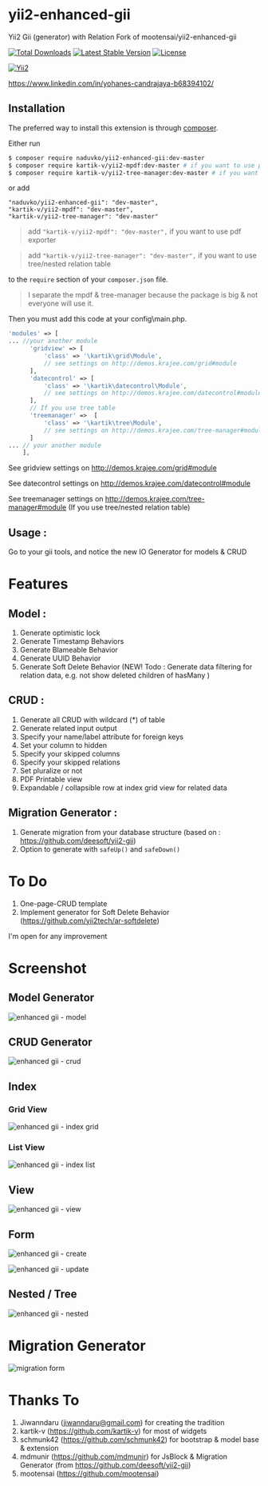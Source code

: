 # yii2-enhanced-gii
Yii2 Gii (generator) with Relation 
Fork of mootensai/yii2-enhanced-gii

[![Total Downloads](https://poser.pugx.org/naduvko/yii2-enhanced-gii/downloads)](https://packagist.org/packages/naduvko/yii2-enhanced-gii)
[![Latest Stable Version](https://poser.pugx.org/naduvko/yii2-enhanced-gii/v/stable)](https://packagist.org/packages/naduvko/yii2-enhanced-gii)
[![License](https://poser.pugx.org/naduvko/yii2-enhanced-gii/license)](https://packagist.org/packages/naduvko/yii2-sortable-grid-view-widget)

[![Yii2](https://img.shields.io/badge/Powered_by-Yii_Framework-green.svg?style=flat)](http://www.yiiframework.com/)

https://www.linkedin.com/in/yohanes-candrajaya-b68394102/

## Installation

The preferred way to install this extension is through [composer](http://getcomposer.org/download/).

Either run

```bash
$ composer require naduvko/yii2-enhanced-gii:dev-master
$ composer require kartik-v/yii2-mpdf:dev-master # if you want to use pdf exporter 
$ composer require kartik-v/yii2-tree-manager:dev-master # if you want to use tree/nested relation table
```

or add

```
"naduvko/yii2-enhanced-gii": "dev-master",
"kartik-v/yii2-mpdf": "dev-master",
"kartik-v/yii2-tree-manager": "dev-master"
```
>add `"kartik-v/yii2-mpdf": "dev-master",` if you want to use pdf exporter 

>add `"kartik-v/yii2-tree-manager": "dev-master",` if you want to use tree/nested relation table

to the `require` section of your `composer.json` file.

> I separate the mpdf & tree-manager because the package is big & not everyone will use it.

Then you must add this code at your config\main.php.

```php
'modules' => [
... //your another module
      'gridview' => [
          'class' => '\kartik\grid\Module',
          // see settings on http://demos.krajee.com/grid#module
      ],
      'datecontrol' => [
          'class' => '\kartik\datecontrol\Module',
          // see settings on http://demos.krajee.com/datecontrol#module
      ],
      // If you use tree table
      'treemanager' =>  [
          'class' => '\kartik\tree\Module',
          // see settings on http://demos.krajee.com/tree-manager#module
      ]
... // your another module
    ],
```
See gridview settings on http://demos.krajee.com/grid#module

See datecontrol settings on http://demos.krajee.com/datecontrol#module

See treemanager settings on http://demos.krajee.com/tree-manager#module (If you use tree/nested relation table)

## Usage :
Go to your gii tools, and notice the new IO Generator for models & CRUD


# Features
## Model :
1. Generate optimistic lock
2. Generate Timestamp Behaviors
3. Generate Blameable Behavior
4. Generate UUID Behavior
5. Generate Soft Delete Behavior (NEW! Todo : Generate data filtering for relation data, e.g. not show deleted children of hasMany )

## CRUD :
1. Generate all CRUD with wildcard (*) of table
2. Generate related input output
3. Specify your name/label attribute for foreign keys
4. Set your column to hidden
5. Specify your skipped columns
6. Specify your skipped relations
7. Set pluralize or not
8. PDF Printable view
9. Expandable / collapsible row at index grid view for related data

## Migration Generator :
1. Generate migration from your database structure (based on : https://github.com/deesoft/yii2-gii)
2. Option to generate with `safeUp()` and `safeDown()`

# To Do
1. One-page-CRUD template
2. Implement generator for Soft Delete Behavior (https://github.com/yii2tech/ar-softdelete)

I'm open for any improvement


# Screenshot

## Model Generator

![enhanced gii - model](https://cloud.githubusercontent.com/assets/5844149/13099130/db81fc46-d561-11e5-85ca-a9f3c38e68d8.PNG)

## CRUD Generator

![enhanced gii - crud](https://cloud.githubusercontent.com/assets/5844149/16199521/10efff98-3734-11e6-8bab-2fc6e85c0b38.png)

## Index 
### Grid View
![enhanced gii - index grid](https://cloud.githubusercontent.com/assets/5844149/16200077/0f478092-3736-11e6-9c85-873ea463816d.png)
### List View
![enhanced gii - index list](https://cloud.githubusercontent.com/assets/5844149/16200165/5911c818-3736-11e6-9f85-38b8c0dbc65d.png)

## View
![enhanced gii - view](https://cloud.githubusercontent.com/assets/5844149/16200282/ddf2f1b0-3736-11e6-8792-a541a5571adb.png)

## Form
![enhanced gii - create](https://cloud.githubusercontent.com/assets/5844149/16201809/39ce715c-373d-11e6-86cd-bf80b37fafd6.png)

![enhanced gii - update](https://cloud.githubusercontent.com/assets/5844149/16201857/61b09bd2-373d-11e6-9a46-bb6c82bb183f.png)

## Nested / Tree
![enhanced gii - nested](https://cloud.githubusercontent.com/assets/5844149/16476447/bdae9a1c-3eb1-11e6-8dc3-a20a06a3148b.png)

# Migration Generator
![migration form](https://cloud.githubusercontent.com/assets/5844149/15350030/08ab4d58-1d01-11e6-87b7-4dd621a5bef6.JPG)


# Thanks To
1. Jiwanndaru (jiwanndaru@gmail.com) for creating the tradition
2. kartik-v (https://github.com/kartik-v) for most of widgets
3. schmunk42 (https://github.com/schmunk42) for bootstrap & model base & extension
4. mdmunir (https://github.com/mdmunir) for JsBlock & Migration Generator (from https://github.com/deesoft/yii2-gii)
4. mootensai (https://github.com/mootensai) 

